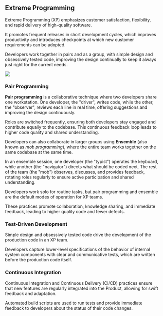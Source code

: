 ## Extreme Programming

Extreme Programming (XP) emphasizes customer satisfaction, flexibility, and rapid delivery of high-quality software.

It promotes frequent releases in short development cycles, which 
improves productivity and introduces checkpoints at which new customer requirements can be adopted.

Developers work together in pairs and as a group, with simple design and obsessively tested code, improving the design
continually to keep it always just right for the current needs.



![](embed:TestDrivenDevelopment)

### Pair Programming

**Pair programming** is a collaborative technique where two developers share one workstation. One developer, the
"driver", writes code, while the other, the "observer", reviews each line in real time, offering suggestions and
improving the design continuously.

Roles are switched frequently, ensuring both developers stay engaged and contribute equally to the codebase. This
continuous feedback loop leads to higher code quality and shared understanding.

Developers can also collaborate in larger groups using **Ensemble** (also known as _mob programming_), where the entire
team works together on the same codebase at the same time.

In an ensemble session, one developer (the "typist") operates the keyboard, while another (the "navigator") directs what
should be coded next. The rest of the team (the "mob") observes, discusses, and provides feedback, rotating roles
regularly to ensure active participation and shared understanding.

Developers work solo for routine tasks, but pair programming and ensemble are the default modes of operation for XP 
teams.

These practices promote collaboration, knowledge sharing, and immediate feedback, leading to higher quality code and
fewer defects.

### Test-Driven Development

Simple design and obsessively tested code drive the development of the production code in an XP team.

Developers capture lower-level specifications of the behavior of internal system components with clear and 
communicative tests, which are written before the production code itself.


### Continuous Integration

Continuous Integration and Continuous Delivery (CI/CD) practices ensure that new features are regularly integrated into
the Product, allowing for swift feedback and adaptation.

Automated build scripts are used to run tests and provide immediate feedback to developers about the status of their
code changes.



